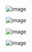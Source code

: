 ![image](https://github.com/Daniel349167/challenge-Tynpu/assets/62466867/141e9c8c-1daf-4356-a979-34a3d26984c1)

![image](https://github.com/Daniel349167/challenge-Tynpu/assets/62466867/14f552b4-9ad2-4785-8729-1b550f774b46)

![image](https://github.com/Daniel349167/challenge-Tynpu/assets/62466867/fde46864-3891-44d1-a8d7-77bc686d9ccd)

![image](https://github.com/Daniel349167/challenge-Tynpu/assets/62466867/9eff3abe-98d3-4076-999a-588e2075a4ff)



